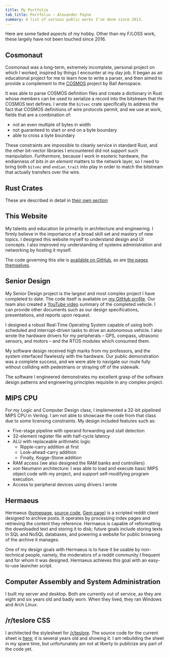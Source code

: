 ```yaml
---
title: My Portfolio
tab_title: Portfolio – Alexander Payne
summary: A list of various public works I’ve done since 2013.
---
```


Here are some faded aspects of my hobby. Other than my F/LOSS work, these
largely have not been touched since 2016.

## Cosmonaut

Cosmonaut was a long-term, extremely incomplete, personal project on which I
worked, inspired by things I encounter at my day job. It began as an educational
project for me to learn how to write a parser, and then aimed to provide a
complement to the [COSMOS](//cosmosrb.com) project by Ball Aerospace.

It was able to parse COSMOS definition files and create a dictionary in Rust
whose members can be used to serialize a record into the bitstream that the
COSMOS text defines. I wrote the `bitvec` crate specifically to address the fact
that COSMOS definitions of wire protocols permit, and we use at work, fields
that are a combination of:

- not an even multiple of bytes in width
- not guaranteed to start or end on a byte boundary
- able to cross a byte boundary

These constraints are impossible to cleanly service in standard Rust, and the
other bit-vector libraries I encountered did not support such manipulation.
*Furthermore*, because I work in esoteric hardware, the endianness of *bits in*
*an element* matters to the network layer, so I need to bring both `bitvec` and
`endian_trait` into play in order to match the bitstream that actually transfers
over the wire.

## Rust Crates

These are described in detail in [their own section][crates]

## This Website

My talents and education lie primarily in architecture and engineering. I firmly
believe in the importance of a broad skill set and mastery of new topics. I
designed this website myself to understand design and UI concepts. I also
improved my understanding of systems administration and networking by hosting it
myself.

The code governing this site is [available on GitHub][site], as are
[the pages themselves][pages].

## Senior Design

My Senior Design project is the largest and most complex project I have
completed to date. The code itself is available on [my GitHub profile][srd]. Our
team also created a [YouTube video][yt] summary of the completed vehicle. I can
provide other documents such as our design specifications, presentations, and
reports upon request.

I designed a robust Real-Time Operating System capable of using both scheduled
and interrupt-driven tasks to drive an autonomous vehicle. I also wrote the
hardware drivers for my peripherals – GPS, compass, ultrasonic sensors, and
motors – and the RTOS modules which consumed them.

My software design received high marks from my professors, and the system
interfaced flawlessly with the hardware. Our public demonstration was a complete
success, and we were able to navigate our route fully without colliding with
pedestrians or straying off of the sidewalk.

The software I engineered demonstrates my excellent grasp of the software design
patterns and engineering principles requisite in any complex project.

## MIPS CPU

For my Logic and Computer Design class, I implemented a 32-bit pipelined MIPS
CPU in Verilog. I am not able to showcase the code from that class due to some
licensing constraints. My design included features such as:

- Five-stage pipeline with operand forwarding and stall detection
- 32-element register file with half-cycle latency
- ALU with replaceable arithmetic logic
  - Ripple-carry addition at first
  - Look-ahead-carry addition
  - Finally, Kogge-Stone addition
- RAM access (we also designed the RAM banks and controllers)
- von Neumann architecture: I was able to load and execute basic MIPS object
    code with my project, and support self-modifying program execution.
- Access to peripheral devices using drivers I wrote

## Hermaeus

Hermaeus ([homepage][hm-myrr], [source code][hm-gh], [Gem page][hm-gem]) is a
scripted reddit client designed to archive posts. It operates by processing
index pages and retrieving the content they reference. Hermaeus is capable of
reformatting the downloaded text and storing it to disk; future goals include
storing texts in SQL and NoSQL databases, and powering a website for public
browsing of the archive it manages.

One of my design goals with Hermaeus is to have it be usable by non-technical
people, namely, the moderators of a reddit community I frequent and for whom it
was designed. Hermaeus achieves this goal with an easy-to-use launcher script.

## Computer Assembly and System Administration

I built my server and desktop. Both are currently out of service, as they are
eight and six years old and badly worn. When they lived, they ran Windows and
Arch Linux.

## /r/teslore CSS

I architected the stylesheet for [/r/teslore][tsl]. The source code for the
current sheet is [here][tsl-gh-old]; it is several years old and showing it. I
am rebuilding the sheet in my spare time, but unfortunately am not at liberty to
publicize any part of the code yet.

[crates]: ./crates
[hm-gem]: https://rubygems.org/gems/hermaeus
[hm-gh]: https://github.com/myrrlyn/hermaeus
[hm-myrr]: https://myrrlyn.net/hermaeus
[pages]: https://github.com/myrrlyn/pages
[site]: https://github.com/myrrlyn/home
[srd]: https://github.com/myrrlyn/SeniorDesign
[tsl]: https://reddit.com/r/teslore
[tsl-gh-old]: https://github.com/myrrlyn/teslore
[yt]: https://www.youtube.com/watch?v=K3CKSovJbJQ
